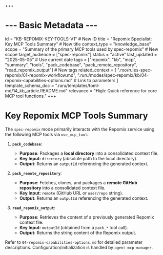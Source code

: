 +++
# --- Basic Metadata ---
id = "KB-REPOMIX-KEY-TOOLS-V1" # New ID
title = "Repomix Specialist: Key MCP Tools Summary" # New title
context_type = "knowledge_base"
scope = "Summary of the primary MCP tools used by spec-repomix" # New scope
target_audience = ["spec-repomix"]
status = "active"
last_updated = "2025-05-05" # Use current date
tags = ["repomix", "kb", "mcp", "summary", "tools", "pack_codebase", "pack_remote_repository", "read_repomix_output"] # New tags
related_context = [
    ".roo/rules-spec-repomix/01-repomix-workflow.md",
    ".ruru/modes/spec-repomix/kb/04-repomix-capabilities-options.md" # Link to parameters
    ]
template_schema_doc = ".ruru/templates/toml-md/14_kb_article.README.md"
relevance = "High: Quick reference for core MCP tool functions."
+++

# Key Repomix MCP Tools Summary

The `spec-repomix` mode primarily interacts with the Repomix service using the following MCP tools via `use_mcp_tool`:

1.  **`pack_codebase`**:
    *   **Purpose:** Packages a **local directory** into a consolidated context file.
    *   **Key Input:** `directory` (absolute path to the local directory).
    *   **Output:** Returns an `outputId` referencing the generated context.

2.  **`pack_remote_repository`**:
    *   **Purpose:** Fetches, clones, and packages a **remote GitHub repository** into a consolidated context file.
    *   **Key Input:** `remote` (GitHub URL or `user/repo` string).
    *   **Output:** Returns an `outputId` referencing the generated context.

3.  **`read_repomix_output`**:
    *   **Purpose:** Retrieves the content of a previously generated Repomix context file.
    *   **Key Input:** `outputId` (obtained from a `pack_*` tool call).
    *   **Output:** Returns the string content of the Repomix output.

Refer to `04-repomix-capabilities-options.md` for detailed parameter descriptions. Configuration/initialization is handled by `agent-mcp-manager`.
